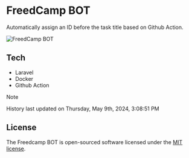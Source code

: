 # FreedCamp BOT

Automatically assign an ID before the task title based on Github Action.

![FreedCamp BOT](https://repository-images.githubusercontent.com/737932867/7d34798b-2680-471c-b089-a78a718d3d6a)

## Tech

- Laravel
- Docker
- Github Action

> [!NOTE]  
> History last updated on Thursday, May 9th, 2024, 3:08:51 PM

## License

The Freedcamp BOT is open-sourced software licensed under the [MIT license](https://opensource.org/licenses/MIT).

